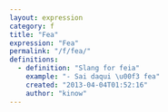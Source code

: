 ```yaml
---
layout: expression
category: f
title: "Fea"
expression: "Fea"
permalink: "/f/fea/"
definitions:
  - definition: "Slang for feia"
    example: "- Sai daqui \u00f3 fea"
    created: "2013-04-04T01:52:16"
    author: "kinow"
---
```


